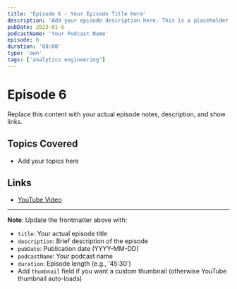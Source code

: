 ```yaml
---
title: 'Episode 6 - Your Episode Title Here'
description: 'Add your episode description here. This is a placeholder for your podcast episode.'
pubDate: 2023-01-6
podcastName: 'Your Podcast Name'
episode: 6
duration: '00:00'
type: 'own'
tags: ['analytics engineering']
---
```


# Episode 6

Replace this content with your actual episode notes, description, and show links.

## Topics Covered
- Add your topics here

## Links
- [YouTube Video](https://www.youtube.com/watch?v=REPLACE_WITH_YOUR_VIDEO_ID)

---

**Note**: Update the frontmatter above with:
- `title`: Your actual episode title
- `description`: Brief description of the episode
- `pubDate`: Publication date (YYYY-MM-DD)
- `podcastName`: Your podcast name
- `duration`: Episode length (e.g., '45:30')
- Add `thumbnail` field if you want a custom thumbnail (otherwise YouTube thumbnail auto-loads)
